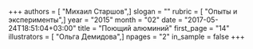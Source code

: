 +++
authors = [ "Михаил Старшов",]
slogan = ""
rubric = [ "Опыты и эксперименты",]
year = "2015"
month = "02"
date = "2017-05-24T18:51:04+03:00"
title = "Поющий алюминий"
first_page = "14"
illustrators = [ "Ольга Демидова",]
npages = "2"
in_sample = false
+++

